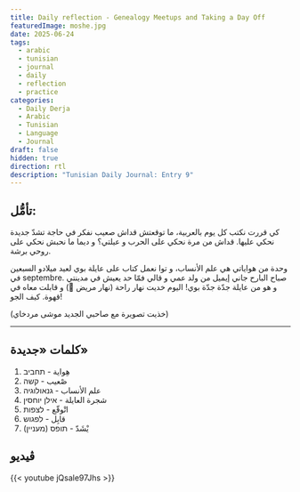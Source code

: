 ```yaml
---
title: Daily reflection - Genealogy Meetups and Taking a Day Off
featuredImage: moshe.jpg
date: 2025-06-24
tags:
  - arabic
  - tunisian
  - journal
  - daily
  - reflection
  - practice
categories:
  - Daily Derja
  - Arabic
  - Tunisian
  - Language
  - Journal
draft: false
hidden: true
direction: rtl
description: "Tunisian Daily Journal: Entry 9"
---
```


## تأمُّل:

كي قررت نكتب كل يوم بالعربية، ما توقعتش قداش صعيب نفكر في حاجة تشدّ جديدة نحكي عليها. قداش من مرة نحكي على الحرب و عيلتي؟ و ديما ما نحبش نحكي على روحي برشة.

وحدة من هواياتي هي علم الأنساب، و توا نعمل كتاب على عايلة بوي لعيد ميلادو السبعين في septembre. صباح البارح جاني إيميل من ولد عمي و قالي فمّا حد يعيش في مدينتي و هو من عايلة جدّة جدّة بوي! اليوم خديت نهار راحة (نهار مريض 👹) و قابلت معاه في قهوة. كيف الجو!

(خذيت تصويرة مع صاحبي الجديد موشى مردخاي)

---
## كلمات «جديدة»

1. هِواية - תחביב
2. صْعيب - קשה
3. علم الأنساب - גנאולוגיה
4. شجرة العايلة - אילן יוחסין
5. اتْوقّع - לצפות
6. قابِل - לפגוש
7. يْشَدّ - תופס (מעניין)

## ڤيديو

{{< youtube jQsale97Jhs >}}
